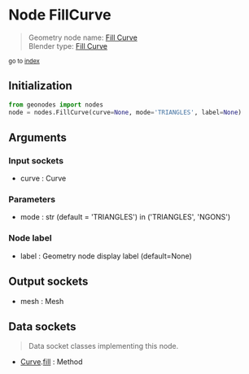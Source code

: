 
# Node FillCurve

> Geometry node name: [Fill Curve](https://docs.blender.org/manual/en/latest/modeling/geometry_nodes/material/fill_curve.html)<br>
  Blender type: [Fill Curve](https://docs.blender.org/api/current/bpy.types.GeometryNodeFillCurve.html)
  
<sub>go to [index](/docs/index.md)</sub>

## Initialization

```python
from geonodes import nodes
node = nodes.FillCurve(curve=None, mode='TRIANGLES', label=None)
```



## Arguments


### Input sockets

- curve : Curve

### Parameters

- mode : str (default = 'TRIANGLES') in ('TRIANGLES', 'NGONS')

### Node label

- label : Geometry node display label (default=None)

## Output sockets

- mesh : Mesh

## Data sockets

> Data socket classes implementing this node.
  
  
- [Curve](/docs/sockets/Curve.md).[fill](/docs/sockets/Curve.md#fill) : Method
  
